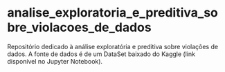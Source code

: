 # analise_exploratoria_e_preditiva_sobre_violacoes_de_dados
 Repositório dedicado à análise exploratória e preditiva sobre violações de dados. A fonte de dados é de um DataSet baixado do Kaggle (link disponível no Jupyter Notebook).
